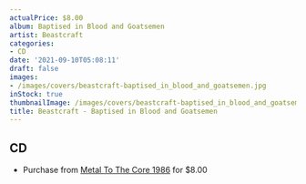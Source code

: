 ```yaml
---
actualPrice: $8.00
album: Baptised in Blood and Goatsemen
artist: Beastcraft
categories:
- CD
date: '2021-09-10T05:08:11'
draft: false
images:
- /images/covers/beastcraft-baptised_in_blood_and_goatsemen.jpg
inStock: true
thumbnailImage: /images/covers/beastcraft-baptised_in_blood_and_goatsemen-thumb.jpg
title: Beastcraft - Baptised in Blood and Goatsemen
---
```


## CD
* Purchase from [Metal To The Core 1986](https://metaltothecore1986.com/shop/beastcraft-baptised-in-blood-and-goatsemen-cd/) for $8.00
